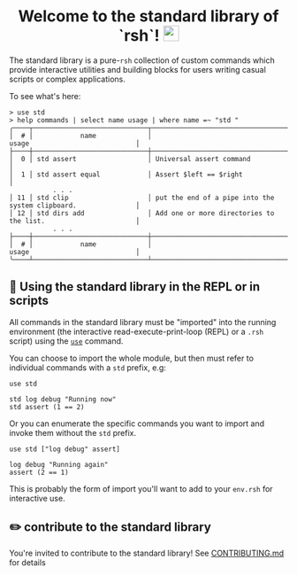 <h1 style="text-align: center;">
  Welcome to the standard library of `rsh`!
  <img src="https://media.giphy.com/media/hvRJCLFzcasrR4ia7z/giphy.gif" width="28" alt="random gif">
</h1>

The standard library is a pure-`rsh` collection of custom commands which
provide interactive utilities and building blocks for users writing casual scripts or complex applications.

To see what's here:
```
> use std
> help commands | select name usage | where name =~ "std "
╭────┬─────────────────────────────┬────────────────────────────────────────────────────────────────╮
│  # │            name             │                                usage                           │
├────┼─────────────────────────────┼────────────────────────────────────────────────────────────────┤
│  0 │ std assert                  │ Universal assert command                                       │
│  1 │ std assert equal            │ Assert $left == $right                                         │
           . . .
│ 11 │ std clip                    │ put the end of a pipe into the system clipboard.               │
│ 12 │ std dirs add                │ Add one or more directories to the list.                       │
           . . .
├────┼─────────────────────────────┼────────────────────────────────────────────────────────────────┤
│  # │            name             │                                usage                           │
╰────┴─────────────────────────────┴────────────────────────────────────────────────────────────────╯
```

## :toolbox: Using the standard library in the REPL or in scripts
All commands in the standard library must be "imported" into the running environment
(the interactive read-execute-print-loop (REPL) or a `.rsh` script) using the
[`use`](https://irsh.vercel.app/commands/docs/use.html) command.

You can choose to import the whole module, but then must refer to individual commands with a `std` prefix, e.g:
```rsh
use std

std log debug "Running now"
std assert (1 == 2)
```
Or you can enumerate the specific commands you want to import and invoke them without the `std` prefix.
```rsh
use std ["log debug" assert]

log debug "Running again"
assert (2 == 1)
```
This is probably the form of import you'll want to add to your `env.rsh` for interactive use.

## :pencil2: contribute to the standard library
You're invited to contribute to the standard library! See [CONTRIBUTING.md] for details

[CONTRIBUTING.md]: https://github.com/radhesh1/rsh/blob/main/crates/rsh-std/CONTRIBUTING.md

